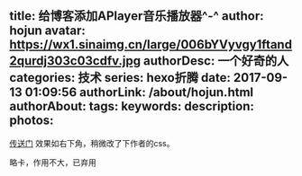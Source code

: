 title: 给博客添加APlayer音乐播放器^-^
author: hojun
avatar: https://wx1.sinaimg.cn/large/006bYVyvgy1ftand2qurdj303c03cdfv.jpg
authorDesc: 一个好奇的人
categories: 技术
series: hexo折腾
date: 2017-09-13 01:09:56
authorLink: /about/hojun.html
authorAbout:
tags:
keywords:
description:
photos:
---
[传送门](https://github.com/MoePlayer/APlayer/)
效果如右下角，稍微改了下作者的css。

略卡，作用不大，已弃用